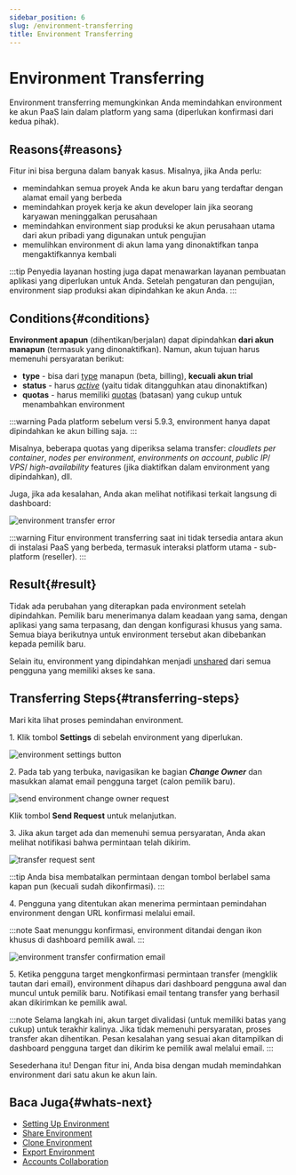 ```yaml
---
sidebar_position: 6
slug: /environment-transferring
title: Environment Transferring
---
```

# Environment Transferring

Environment transferring memungkinkan Anda memindahkan environment ke akun PaaS lain dalam platform yang sama (diperlukan konfirmasi dari kedua pihak).

## Reasons{#reasons}

Fitur ini bisa berguna dalam banyak kasus. Misalnya, jika Anda perlu:

  * memindahkan semua proyek Anda ke akun baru yang terdaftar dengan alamat email yang berbeda
  * memindahkan proyek kerja ke akun developer lain jika seorang karyawan meninggalkan perusahaan
  * memindahkan environment siap produksi ke akun perusahaan utama dari akun pribadi yang digunakan untuk pengujian
  * memulihkan environment di akun lama yang dinonaktifkan tanpa mengaktifkannya kembali

:::tip
Penyedia layanan hosting juga dapat menawarkan layanan pembuatan aplikasi yang diperlukan untuk Anda. Setelah pengaturan dan pengujian, environment siap produksi akan dipindahkan ke akun Anda.
:::

## Conditions{#conditions}

**Environment apapun** (dihentikan/berjalan) dapat dipindahkan **dari akun manapun** (termasuk yang dinonaktifkan). Namun, akun tujuan harus memenuhi persyaratan berikut:

  * **type** - bisa dari [type](<https://docs.dewacloud.com/docs/account-types/>) manapun (beta, billing), __kecuali akun trial__
  * **status** - harus _[active](<https://docs.dewacloud.com/docs/account-statuses/>)_ (yaitu tidak ditangguhkan atau dinonaktifkan)
  * **quotas** - harus memiliki [quotas](<https://docs.dewacloud.com/docs/quotas-system/>) (batasan) yang cukup untuk menambahkan environment

:::warning
Pada platform sebelum versi 5.9.3, environment hanya dapat dipindahkan ke akun billing saja.
:::

Misalnya, beberapa quotas yang diperiksa selama transfer: _cloudlets per container_, _nodes per environment_, _environments on account_, _public IP_/ _VPS_/ _high-availability_ features (jika diaktifkan dalam environment yang dipindahkan), dll.

Juga, jika ada kesalahan, Anda akan melihat notifikasi terkait langsung di dashboard:

<img src="https://assets.dewacloud.com/dewacloud-docs/environment-management/environment-transferring/01-environment-transfer-error.png" alt="environment transfer error" max-width="100%"/>

:::warning
Fitur environment transferring saat ini tidak tersedia antara akun di instalasi PaaS yang berbeda, termasuk interaksi platform utama - sub-platform (reseller).
:::

## Result{#result}

Tidak ada perubahan yang diterapkan pada environment setelah dipindahkan. Pemilik baru menerimanya dalam keadaan yang sama, dengan aplikasi yang sama terpasang, dan dengan konfigurasi khusus yang sama. Semua biaya berikutnya untuk environment tersebut akan dibebankan kepada pemilik baru.

Selain itu, environment yang dipindahkan menjadi [unshared](<https://docs.dewacloud.com/docs/share-environment/>) dari semua pengguna yang memiliki akses ke sana.

## Transferring Steps{#transferring-steps}

Mari kita lihat proses pemindahan environment.

1\. Klik tombol **Settings** di sebelah environment yang diperlukan.

<img src="https://assets.dewacloud.com/dewacloud-docs/environment-management/environment-transferring/02-environment-settings-button.png" alt="environment settings button" max-width="100%"/>

2\. Pada tab yang terbuka, navigasikan ke bagian _**Change Owner**_ dan masukkan alamat email pengguna target (calon pemilik baru).

<img src="https://assets.dewacloud.com/dewacloud-docs/environment-management/environment-transferring/03-send-environment-change-owner-request.png" alt="send environment change owner request" max-width="100%"/>

Klik tombol **Send Request** untuk melanjutkan.

3\. Jika akun target ada dan memenuhi semua persyaratan, Anda akan melihat notifikasi bahwa permintaan telah dikirim.

<img src="https://assets.dewacloud.com/dewacloud-docs/environment-management/environment-transferring/04-transfer-request-sent.png" alt="transfer request sent" max-width="100%"/>

:::tip
Anda bisa membatalkan permintaan dengan tombol berlabel sama kapan pun (kecuali sudah dikonfirmasi).
:::

4\. Pengguna yang ditentukan akan menerima permintaan pemindahan environment dengan URL konfirmasi melalui email.

:::note
Saat menunggu konfirmasi, environment ditandai dengan ikon khusus di dashboard pemilik awal.
:::

<img src="https://assets.dewacloud.com/dewacloud-docs/environment-management/environment-transferring/07-environment-transfer-confirmation-email.png" alt="environment transfer confirmation email" max-width="100%"/>

5\. Ketika pengguna target mengkonfirmasi permintaan transfer (mengklik tautan dari email), environment dihapus dari dashboard pengguna awal dan muncul untuk pemilik baru. Notifikasi email tentang transfer yang berhasil akan dikirimkan ke pemilik awal.

:::note
Selama langkah ini, akun target divalidasi (untuk memiliki batas yang cukup) untuk terakhir kalinya. Jika tidak memenuhi persyaratan, proses transfer akan dihentikan. Pesan kesalahan yang sesuai akan ditampilkan di dashboard pengguna target dan dikirim ke pemilik awal melalui email.
:::

Sesederhana itu! Dengan fitur ini, Anda bisa dengan mudah memindahkan environment dari satu akun ke akun lain.

## Baca Juga{#whats-next}

  * [Setting Up Environment](<https://docs.dewacloud.com/docs/setting-up-environment/>)
  * [Share Environment](<https://docs.dewacloud.com/docs/share-environment/>)
  * [Clone Environment](<https://docs.dewacloud.com/docs/clone-environment/>)
  * [Export Environment](<https://docs.dewacloud.com/docs/environment-export/>)
  * [Accounts Collaboration](<https://docs.dewacloud.com/docs/account-collaboration/>)